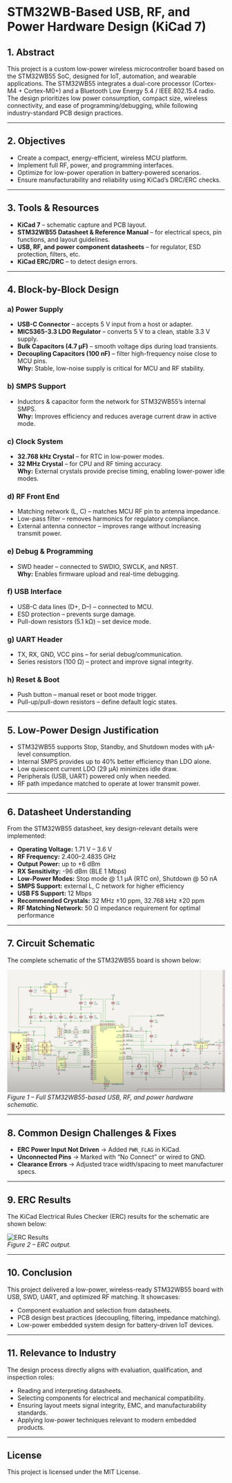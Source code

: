 # STM32WB-Based USB, RF, and Power Hardware Design (KiCad 7)

## 1. Abstract
This project is a custom low-power wireless microcontroller board based on the STM32WB55 SoC, designed for IoT, automation, and wearable applications. The STM32WB55 integrates a dual-core processor (Cortex-M4 + Cortex-M0+) and a Bluetooth Low Energy 5.4 / IEEE 802.15.4 radio.  
The design prioritizes low power consumption, compact size, wireless connectivity, and ease of programming/debugging, while following industry-standard PCB design practices.

---

## 2. Objectives
- Create a compact, energy-efficient, wireless MCU platform.
- Implement full RF, power, and programming interfaces.
- Optimize for low-power operation in battery-powered scenarios.
- Ensure manufacturability and reliability using KiCad’s DRC/ERC checks.

---

## 3. Tools & Resources
- **KiCad 7** – schematic capture and PCB layout.
- **STM32WB55 Datasheet & Reference Manual** – for electrical specs, pin functions, and layout guidelines.
- **USB, RF, and power component datasheets** – for regulator, ESD protection, filters, etc.
- **KiCad ERC/DRC** – to detect design errors.

---

## 4. Block-by-Block Design

### a) Power Supply
- **USB-C Connector** – accepts 5 V input from a host or adapter.
- **MIC5365-3.3 LDO Regulator** – converts 5 V to a clean, stable 3.3 V supply.
- **Bulk Capacitors (4.7 µF)** – smooth voltage dips during load transients.
- **Decoupling Capacitors (100 nF)** – filter high-frequency noise close to MCU pins.  
**Why:** Stable, low-noise supply is critical for MCU and RF stability.

### b) SMPS Support
- Inductors & capacitor form the network for STM32WB55’s internal SMPS.  
**Why:** Improves efficiency and reduces average current draw in active mode.

### c) Clock System
- **32.768 kHz Crystal** – for RTC in low-power modes.
- **32 MHz Crystal** – for CPU and RF timing accuracy.  
**Why:** External crystals provide precise timing, enabling lower-power idle modes.

### d) RF Front End
- Matching network (L, C) – matches MCU RF pin to antenna impedance.
- Low-pass filter – removes harmonics for regulatory compliance.
- External antenna connector – improves range without increasing transmit power.

### e) Debug & Programming
- SWD header – connected to SWDIO, SWCLK, and NRST.  
**Why:** Enables firmware upload and real-time debugging.

### f) USB Interface
- USB-C data lines (D+, D–) – connected to MCU.
- ESD protection – prevents surge damage.
- Pull-down resistors (5.1 kΩ) – set device mode.

### g) UART Header
- TX, RX, GND, VCC pins – for serial debug/communication.
- Series resistors (100 Ω) – protect and improve signal integrity.

### h) Reset & Boot
- Push button – manual reset or boot mode trigger.
- Pull-up/pull-down resistors – define default logic states.

---

## 5. Low-Power Design Justification
- STM32WB55 supports Stop, Standby, and Shutdown modes with µA-level consumption.
- Internal SMPS provides up to 40% better efficiency than LDO alone.
- Low quiescent current LDO (29 µA) minimizes idle draw.
- Peripherals (USB, UART) powered only when needed.
- RF path impedance matched to operate at lower transmit power.

---

## 6. Datasheet Understanding
From the STM32WB55 datasheet, key design-relevant details were implemented:
- **Operating Voltage:** 1.71 V – 3.6 V
- **RF Frequency:** 2.400–2.4835 GHz
- **Output Power:** up to +6 dBm
- **RX Sensitivity:** -96 dBm (BLE 1 Mbps)
- **Low-Power Modes:** Stop mode @ 1.1 µA (RTC on), Shutdown @ 50 nA
- **SMPS Support:** external L, C network for higher efficiency
- **USB FS Support:** 12 Mbps
- **Recommended Crystals:** 32 MHz ±10 ppm, 32.768 kHz ±20 ppm
- **RF Matching Network:** 50 Ω impedance requirement for optimal performance

---

## 7. Circuit Schematic
The complete schematic of the STM32WB55 board is shown below:

![Circuit Schematic](circuit.png)  
*Figure 1 – Full STM32WB55-based USB, RF, and power hardware schematic.*

---

## 8. Common Design Challenges & Fixes
- **ERC Power Input Not Driven** → Added `PWR_FLAG` in KiCad.
- **Unconnected Pins** → Marked with “No Connect” or wired to GND.
- **Clearance Errors** → Adjusted trace width/spacing to meet manufacturer specs.

---

## 9. ERC Results
The KiCad Electrical Rules Checker (ERC) results for the schematic are shown below:

![ERC Results](results.png)  
*Figure 2 – ERC output.*

---

## 10. Conclusion
This project delivered a low-power, wireless-ready STM32WB55 board with USB, SWD, UART, and optimized RF matching. It showcases:
- Component evaluation and selection from datasheets.
- PCB design best practices (decoupling, filtering, impedance matching).
- Low-power embedded system design for battery-driven IoT devices.

---

## 11. Relevance to Industry
The design process directly aligns with evaluation, qualification, and inspection roles:
- Reading and interpreting datasheets.
- Selecting components for electrical and mechanical compatibility.
- Ensuring layout meets signal integrity, EMC, and manufacturability standards.
- Applying low-power techniques relevant to modern embedded products.

---

## License
This project is licensed under the MIT License.
